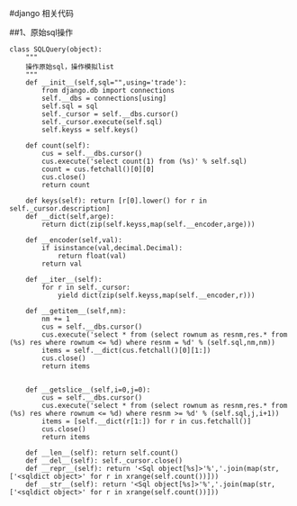 #django 相关代码

##1、原始sql操作

    class SQLQuery(object):
        """
        操作原始sql，操作模拟list
        """
        def __init__(self,sql="",using='trade'):
            from django.db import connections
            self.__dbs = connections[using]
            self.sql = sql
            self._cursor = self.__dbs.cursor()
            self._cursor.execute(self.sql)
            self.keyss = self.keys()
    
        def count(self):
            cus = self.__dbs.cursor()
            cus.execute('select count(1) from (%s)' % self.sql)
            count = cus.fetchall()[0][0]
            cus.close()
            return count
    
        def keys(self): return [r[0].lower() for r in self._cursor.description]
        def __dict(self,arge): 
            return dict(zip(self.keyss,map(self.__encoder,arge)))
    
        def __encoder(self,val):
            if isinstance(val,decimal.Decimal):
                return float(val)
            return val
    
        def __iter__(self):
            for r in self._cursor:
                yield dict(zip(self.keyss,map(self.__encoder,r)))
    
        def __getitem__(self,nm):
            nm += 1
            cus = self.__dbs.cursor()
            cus.execute('select * from (select rownum as resnm,res.* from (%s) res where rownum <= %d) where resnm = %d' % (self.sql,nm,nm))
            items = self.__dict(cus.fetchall()[0][1:])
            cus.close()
            return items
    
    
        def __getslice__(self,i=0,j=0):
            cus = self.__dbs.cursor()
            cus.execute('select * from (select rownum as resnm,res.* from (%s) res where rownum <= %d) where resnm >= %d' % (self.sql,j,i+1))
            items = [self.__dict(r[1:]) for r in cus.fetchall()]
            cus.close()
            return items
    
        def __len__(self): return self.count()
        def __del__(self): self._cursor.close()
        def __repr__(self): return '<Sql object[%s]>'%','.join(map(str,['<sqldict object>' for r in xrange(self.count())]))
        def __str__(self): return '<Sql object[%s]>'%','.join(map(str,['<sqldict object>' for r in xrange(self.count())]))